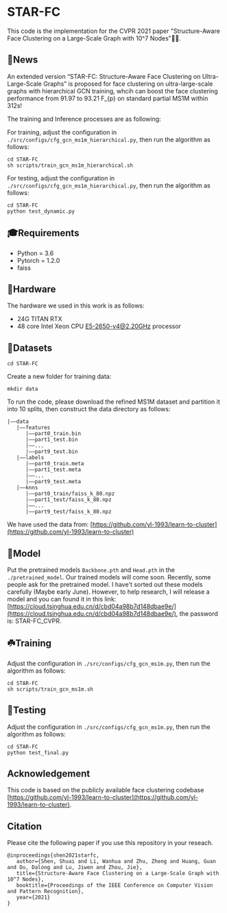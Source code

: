 # STAR-FC #
This code is the implementation for the CVPR 2021 paper "Structure-Aware Face Clustering on a Large-Scale Graph with 10^7 Nodes":star2::star2:. 

## :sunflower:News ##

An extended version “STAR-FC: Structure-Aware Face Clustering on Ultra-Large-Scale Graphs” is proposed for face clustering on ultra-large-scale graphs with hierarchical GCN training, whcih can boost the face clustering performance from 91.97 to 93.21 F_{p} on standard partial MS1M within 312s!

The training and Inference processes are as following:

For training, adjust the configuration in `./src/configs/cfg_gcn_ms1m_hierarchical.py`, then run the algorithm as follows:

    cd STAR-FC
    sh scripts/train_gcn_ms1m_hierarchical.sh

For testing, adjust the configuration in `./src/configs/cfg_gcn_ms1m_hierarchical.py`, then run the algorithm as follows:

    cd STAR-FC
    python test_dynamic.py

## :mortar_board:Requirements ##

 - Python = 3.6 
 - Pytorch = 1.2.0
 - faiss

## :fairy:Hardware ##

The hardware we used in this work is as follows:

- 24G TITAN RTX
- 48 core Intel Xeon CPU E5-2650-v4@2.20GHz processor

## :cake:Datasets ##

    cd STAR-FC

Create a new folder for training data:

    mkdir data

To run the code, please download the refined MS1M dataset and partition it into 10 splits, then construct the data directory as follows:

    |——data
       |——features
          |——part0_train.bin
          |——part1_test.bin
          |——...
          |——part9_test.bin
       |——labels
          |——part0_train.meta
          |——part1_test.meta
          |——...
          |——part9_test.meta
       |——knns
          |——part0_train/faiss_k_80.npz
          |——part1_test/faiss_k_80.npz
          |——...
          |——part9_test/faiss_k_80.npz
 We have used the data from: [https://github.com/yl-1993/learn-to-cluster](https://github.com/yl-1993/learn-to-cluster)

## :candy:Model ##

Put the pretrained models `Backbone.pth` and `Head.pth` in the `./pretrained_model`.
Our trained models will come soon. Recently, some people ask for the pretrained model. I have't sorted out these models carefully (Maybe early June). However, to help research, I will release a model and you can found it in this link: [https://cloud.tsinghua.edu.cn/d/cbd04a98b7d148dbae9e/](https://cloud.tsinghua.edu.cn/d/cbd04a98b7d148dbae9e/), the password is: STAR-FC_CVPR.

## :shamrock:Training ##

Adjust the configuration in `./src/configs/cfg_gcn_ms1m.py`, then run the algorithm as follows:

    cd STAR-FC
    sh scripts/train_gcn_ms1m.sh


## :cactus:Testing ##

Adjust the configuration in `./src/configs/cfg_gcn_ms1m.py`, then run the algorithm as follows:

    cd STAR-FC
    python test_final.py


## Acknowledgement ##
This code is based on the publicly available face clustering codebase [https://github.com/yl-1993/learn-to-cluster](https://github.com/yl-1993/learn-to-cluster).


## Citation ##
Please cite the following paper if you use this repository in your reseach.

```
@inproceedings{shen2021starfc,
   author={Shen, Shuai and Li, Wanhua and Zhu, Zheng and Huang, Guan and Du, Dalong and Lu, Jiwen and Zhou, Jie},
   title={Structure-Aware Face Clustering on a Large-Scale Graph with 10^7 Nodes},
   booktitle={Proceedings of the IEEE Conference on Computer Vision and Pattern Recognition},
   year={2021}
}
```
